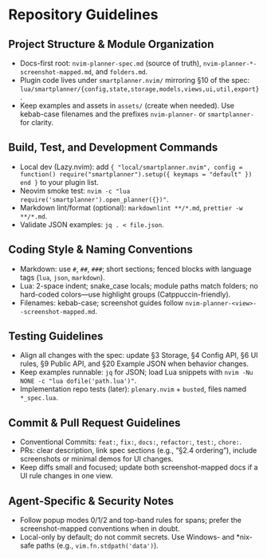 # Repository Guidelines

## Project Structure & Module Organization
- Docs-first root: `nvim-planner-spec.md` (source of truth), `nvim-planner-*-screenshot-mapped.md`, and `folders.md`.
- Plugin code lives under `smartplanner.nvim/` mirroring §10 of the spec: `lua/smartplanner/{config,state,storage,models,views,ui,util,export}`.
- Keep examples and assets in `assets/` (create when needed). Use kebab-case filenames and the prefixes `nvim-planner-` or `smartplanner-` for clarity.

## Build, Test, and Development Commands
- Local dev (Lazy.nvim): add `{ "local/smartplanner.nvim", config = function() require("smartplanner").setup({ keymaps = "default" }) end }` to your plugin list.
- Neovim smoke test: `nvim -c "lua require('smartplanner').open_planner({})"`.
- Markdown lint/format (optional): `markdownlint **/*.md`, `prettier -w **/*.md`.
- Validate JSON examples: `jq . < file.json`.

## Coding Style & Naming Conventions
- Markdown: use `#`, `##`, `###`; short sections; fenced blocks with language tags (`lua`, `json`, `markdown`).
- Lua: 2-space indent; snake_case locals; module paths match folders; no hard-coded colors—use highlight groups (Catppuccin-friendly).
- Filenames: kebab-case; screenshot guides follow `nvim-planner-<view>--screenshot-mapped.md`.

## Testing Guidelines
- Align all changes with the spec: update §3 Storage, §4 Config API, §6 UI rules, §9 Public API, and §20 Example JSON when behavior changes.
- Keep examples runnable: `jq` for JSON; load Lua snippets with `nvim -Nu NONE -c "lua dofile('path.lua')"`.
- Implementation repo tests (later): `plenary.nvim` + `busted`, files named `*_spec.lua`.

## Commit & Pull Request Guidelines
- Conventional Commits: `feat:`, `fix:`, `docs:`, `refactor:`, `test:`, `chore:`.
- PRs: clear description, link spec sections (e.g., “§2.4 ordering”), include screenshots or minimal demos for UI changes.
- Keep diffs small and focused; update both screenshot-mapped docs if a UI rule changes in one view.

## Agent-Specific & Security Notes
- Follow popup modes 0/1/2 and top-band rules for spans; prefer the screenshot-mapped conventions when in doubt.
- Local-only by default; do not commit secrets. Use Windows- and *nix-safe paths (e.g., `vim.fn.stdpath('data')`).
